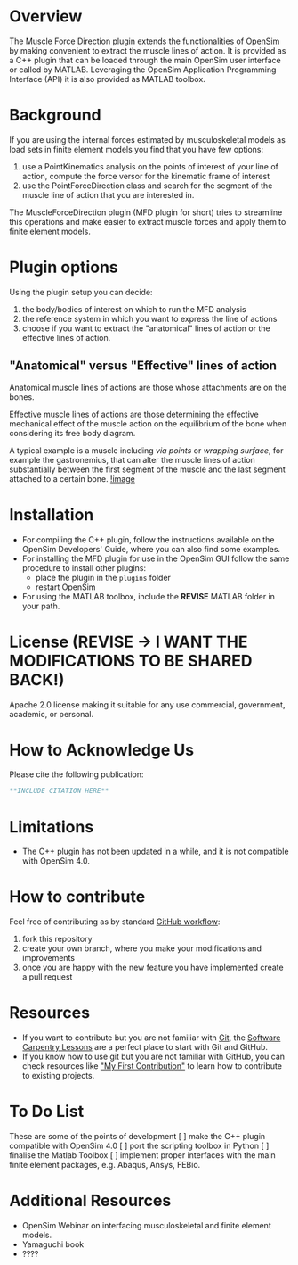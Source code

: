 # Overview

The Muscle Force Direction plugin extends the functionalities of [OpenSim]() by making convenient to extract the muscle lines of action.
It is provided as a C++ plugin that can be loaded through the main OpenSim user interface or called by MATLAB.
Leveraging the OpenSim Application Programming Interface (API) it is also provided as MATLAB toolbox.

# Background

If you are using the internal forces estimated by musculoskeletal models as load sets in finite element models you find that you have few options:
1. use a PointKinematics analysis on the points of interest of your line of action, compute the force versor for the kinematic frame of interest
2. use the PointForceDirection class and search for the segment of the muscle line of action that you are interested in.

The MuscleForceDirection plugin (MFD plugin for short) tries to streamline this operations and make easier to extract muscle forces and apply them to finite element models.

# Plugin options
Using the plugin setup you can decide:
1. the body/bodies of interest on which to run the MFD analysis
2. the reference system in which you want to express the line of actions
3. choose if you want to extract the "anatomical" lines of action or the effective lines of action.

## "Anatomical" versus "Effective" lines of action
Anatomical muscle lines of actions are those whose attachments are on the bones.

Effective muscle lines of actions are those determining the effective mechanical effect of the muscle action on the equilibrium of the bone when considering its free body diagram.

A typical example is a muscle including _via points_ or _wrapping surface_, for example the gastronemius, that can alter the muscle lines of action substantially between the first segment of the muscle and the last segment attached to a certain bone.
[!image](PATH_TO_IMAGE)

# Installation
* For compiling the C++ plugin, follow the instructions available on the OpenSim Developers' Guide, where you can also find some examples.
* For installing the MFD plugin for use in the OpenSim GUI follow the same procedure to install other plugins:
	* place the plugin in the `plugins` folder
	* restart OpenSim
* For using the MATLAB toolbox, include the **REVISE** MATLAB folder in your path.


# License (REVISE -> I WANT THE MODIFICATIONS TO BE SHARED BACK!)
Apache 2.0 license making it suitable for any use commercial, government, academic, or personal.  

# How to Acknowledge Us
Please cite the following publication:

```bibtex
**INCLUDE CITATION HERE**
```

# Limitations
* The C++ plugin has not been updated in a while, and it is not compatible with OpenSim 4.0.

# How to contribute
Feel free of contributing as by standard [GitHub workflow](LINK_TO_GITHUB_WORKFLOW):
1. fork this repository
2. create your own branch, where you make your modifications and improvements
3. once you are happy with the new feature you have implemented create a pull request

# Resources
* If you want to contribute but you are not familiar with [Git](), the [Software Carpentry Lessons](CARPENTRY_LINK) are a perfect place to start with Git and GitHub.
* If you know how to use git but you are not familiar with GitHub, you can check resources like ["My First Contribution"](LINK_TO_FIRST_CONTRIB) to learn how to contribute to existing projects.

# To Do List
These are some of the points of development
[ ] make the C++ plugin compatible with OpenSim 4.0
[ ] port the scripting toolbox in Python
[ ] finalise the Matlab Toolbox
[ ] implement proper interfaces with the main finite element packages, e.g. Abaqus, Ansys, FEBio.

# Additional Resources
* OpenSim Webinar on interfacing musculoskeletal and finite element models.
* Yamaguchi book 
* ????
